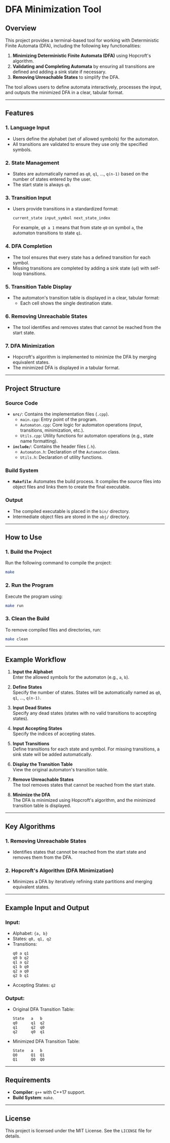 # DFA Minimization Tool

## Overview

This project provides a terminal-based tool for working with Deterministic Finite Automata (DFA), including the following key functionalities:

1. **Minimizing Deterministic Finite Automata (DFA)** using Hopcroft's algorithm.
2. **Validating and Completing Automata** by ensuring all transitions are defined and adding a sink state if necessary.
3. **Removing Unreachable States** to simplify the DFA.

The tool allows users to define automata interactively, processes the input, and outputs the minimized DFA in a clear, tabular format.

---

## Features

### 1. **Language Input**
- Users define the alphabet (set of allowed symbols) for the automaton.
- All transitions are validated to ensure they use only the specified symbols.

### 2. **State Management**
- States are automatically named as `q0`, `q1`, ..., `q(n-1)` based on the number of states entered by the user.
- The start state is always `q0`.

### 3. **Transition Input**
- Users provide transitions in a standardized format:
  ```
  current_state input_symbol next_state_index
  ```
  For example, `q0 a 1` means that from state `q0` on symbol `a`, the automaton transitions to state `q1`.

### 4. **DFA Completion**
- The tool ensures that every state has a defined transition for each symbol.
- Missing transitions are completed by adding a sink state (`qd`) with self-loop transitions.

### 5. **Transition Table Display**
- The automaton's transition table is displayed in a clear, tabular format:
  - Each cell shows the single destination state.

### 6. **Removing Unreachable States**
- The tool identifies and removes states that cannot be reached from the start state.

### 7. **DFA Minimization**
- Hopcroft's algorithm is implemented to minimize the DFA by merging equivalent states.
- The minimized DFA is displayed in a tabular format.

---

## Project Structure

### **Source Code**
- **`src/`**: Contains the implementation files (`.cpp`).
  - `main.cpp`: Entry point of the program.
  - `Automaton.cpp`: Core logic for automaton operations (input, transitions, minimization, etc.).
  - `Utils.cpp`: Utility functions for automaton operations (e.g., state name formatting).
- **`include/`**: Contains the header files (`.h`).
  - `Automaton.h`: Declaration of the `Automaton` class.
  - `Utils.h`: Declaration of utility functions.

### **Build System**
- **`Makefile`**: Automates the build process. It compiles the source files into object files and links them to create the final executable.

### **Output**
- The compiled executable is placed in the `bin/` directory.
- Intermediate object files are stored in the `obj/` directory.

---

## How to Use

### 1. **Build the Project**
Run the following command to compile the project:
```bash
make
```

### 2. **Run the Program**
Execute the program using:
```bash
make run
```

### 3. **Clean the Build**
To remove compiled files and directories, run:
```bash
make clean
```

---

## Example Workflow

1. **Input the Alphabet**  
   Enter the allowed symbols for the automaton (e.g., `a`, `b`).

2. **Define States**  
   Specify the number of states. States will be automatically named as `q0`, `q1`, ..., `q(n-1)`.

3. **Input Dead States**  
   Specify any dead states (states with no valid transitions to accepting states).

4. **Input Accepting States**  
   Specify the indices of accepting states.

5. **Input Transitions**  
   Define transitions for each state and symbol. For missing transitions, a sink state will be added automatically.

6. **Display the Transition Table**  
   View the original automaton's transition table.

7. **Remove Unreachable States**  
   The tool removes states that cannot be reached from the start state.

8. **Minimize the DFA**  
   The DFA is minimized using Hopcroft's algorithm, and the minimized transition table is displayed.

---

## Key Algorithms

### **1. Removing Unreachable States**
- Identifies states that cannot be reached from the start state and removes them from the DFA.

### **2. Hopcroft's Algorithm (DFA Minimization)**
- Minimizes a DFA by iteratively refining state partitions and merging equivalent states.

---

## Example Input and Output

### Input:
- Alphabet: `{a, b}`
- States: `q0, q1, q2`
- Transitions:
  ```
  q0 a q1
  q0 b q2
  q1 a q2
  q1 b q0
  q2 a q0
  q2 b q1
  ```
- Accepting States: `q2`

### Output:
- Original DFA Transition Table:
  ```
  State   a   b
  q0      q1  q2
  q1      q2  q0
  q2      q0  q1
  ```
- Minimized DFA Transition Table:
  ```
  State   a   b
  Q0      Q1  Q1
  Q1      Q0  Q0
  ```

---

## Requirements

- **Compiler**: `g++` with C++17 support.
- **Build System**: `make`.

---

## License

This project is licensed under the MIT License. See the `LICENSE` file for details.

